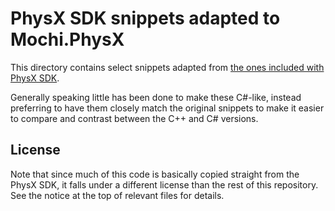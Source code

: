 PhysX SDK snippets adapted to Mochi.PhysX
=======================================================================================================================

This directory contains select snippets adapted from [the ones included with PhysX SDK](https://github.com/NVIDIAGameWorks/PhysX/tree/c3d5537bdebd6f5cd82fcaf87474b838fe6fd5fa/physx/snippets).

Generally speaking little has been done to make these C#-like, instead preferring to have them closely match the original snippets to make it easier to compare and contrast between the C++ and C# versions.

## License

Note that since much of this code is basically copied straight from the PhysX SDK, it falls under a different license than the rest of this repository. See the notice at the top of relevant files for details.

